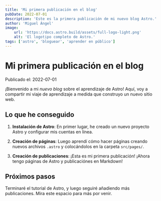 ```yaml
---
title: 'Mi primera publicación en el blog'
pubDate: 2022-07-01
description: 'Este es la primera publicación de mi nuevo blog Astro.'
author: 'Miguel Ángel'
image:
    url: 'https://docs.astro.build/assets/full-logo-light.png'
    alt: 'El logotipo completo de Astro.'
tags: ['astro', 'bloguear', 'aprender en público']
---
```


# Mi primera publicación en el blog

Publicado el: 2022-07-01

¡Bienvenido a mi _nuevo blog_ sobre el aprendizaje de Astro! Aquí, voy a compartir mi viaje de aprendizaje a medida que construyo un nuevo sitio web.

## Lo que he conseguido

1. **Instalación de Astro**: En primer lugar, he creado un nuevo proyecto Astro y configurar mis cuentas en línea.

2. **Creación de páginas**: Luego aprendí cómo hacer páginas creando nuevos archivos `.astro` y colocándolos en la carpeta `src/pages/`.

3. **Creación de publicaciones**: ¡Esta es mi primera publicación! ¡Ahora tengo páginas de Astro y publicaciónes en Markdown!

## Próximos pasos

Terminaré el tutorial de Astro, y luego seguiré añadiendo más publicaciones. Mira este espacio para más por venir.
